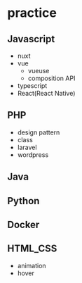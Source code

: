 # practice

## Javascript
 * nuxt
 * vue
   - vueuse
   - composition API
 * typescript
 * React(React Native)

## PHP
 * design pattern
 * class
 * laravel
 * wordpress

## Java

## Python

## Docker

## HTML_CSS
 * animation
 * hover